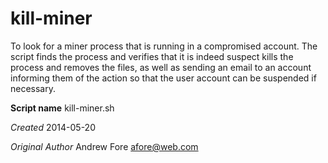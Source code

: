 kill-miner
==========

To look for a miner process that is running in a compromised account. The script finds the process and verifies that it is indeed suspect kills the process and removes the files, as well as sending an email to an account informing them of the action so that the user account can be suspended if necessary.

**Script name** kill-miner.sh

*Created* 2014-05-20

*Original Author* Andrew Fore [afore@web.com](mailto:afore@web.com)
